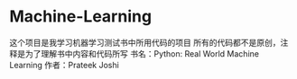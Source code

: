 # Machine-Learning
这个项目是我学习机器学习测试书中所用代码的项目
所有的代码都不是原创，注释是为了理解书中内容和代码所写
书名：Python: Real World Machine Learning 
作者：Prateek Joshi
